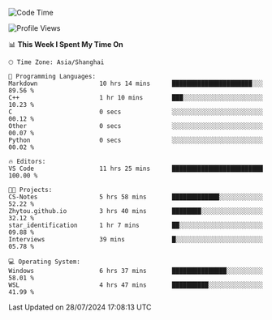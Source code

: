 <!--START_SECTION:waka-->
![Code Time](http://img.shields.io/badge/Code%20Time-1%2C873%20hrs%2012%20mins-blue)

![Profile Views](http://img.shields.io/badge/Profile%20Views-5-blue)

📊 **This Week I Spent My Time On** 

```text
🕑︎ Time Zone: Asia/Shanghai

💬 Programming Languages: 
Markdown                 10 hrs 14 mins      ██████████████████████░░░   89.56 % 
C++                      1 hr 10 mins        ███░░░░░░░░░░░░░░░░░░░░░░   10.23 % 
C                        0 secs              ░░░░░░░░░░░░░░░░░░░░░░░░░   00.12 % 
Other                    0 secs              ░░░░░░░░░░░░░░░░░░░░░░░░░   00.07 % 
Python                   0 secs              ░░░░░░░░░░░░░░░░░░░░░░░░░   00.02 % 

🔥 Editors: 
VS Code                  11 hrs 25 mins      █████████████████████████   100.00 % 

🐱‍💻 Projects: 
CS-Notes                 5 hrs 58 mins       █████████████░░░░░░░░░░░░   52.22 % 
Zhytou.github.io         3 hrs 40 mins       ████████░░░░░░░░░░░░░░░░░   32.12 % 
star_identification      1 hr 7 mins         ██░░░░░░░░░░░░░░░░░░░░░░░   09.88 % 
Interviews               39 mins             █░░░░░░░░░░░░░░░░░░░░░░░░   05.78 % 

💻 Operating System: 
Windows                  6 hrs 37 mins       ███████████████░░░░░░░░░░   58.01 % 
WSL                      4 hrs 47 mins       ██████████░░░░░░░░░░░░░░░   41.99 % 
```


 Last Updated on 28/07/2024 17:08:13 UTC
<!--END_SECTION:waka-->